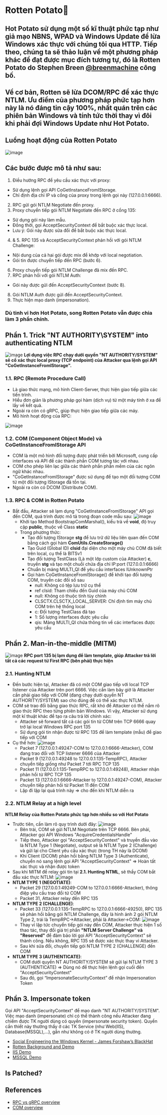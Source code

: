 # Rotten Potato🐛

## Hot Potato sử dụng một số kĩ thuật phức tạp như giả mạo NBNS, WPAD và Windows Update để lừa Windows xác thực với chúng tôi qua HTTP. Tiếp theo, chúng ta sẽ thảo luận về một phương pháp khác để đạt được mục đích tương tự, đó là Rotten Potato do Stephen Breen [@breenmachine](https://twitter.com/breenmachine) công bố.

## Về cơ bản, Rotten sẽ lừa DCOM/RPC để xác thực NTLM. Ưu điểm của phương pháp phức tạp hơn này là nó đáng tin cậy 100%, nhất quán trên các phiên bản Windows và tính tức thời thay vì đôi khi phải đợi Windows Update như Hot Potato.

## Luồng hoạt động của Rotten Potato
![image](https://github.com/LeThanhkosogian/Potato/assets/97555997/3b4ee42e-31de-4a99-bdbd-24d1eff91ea6)

## Các bước được mô tả như sau:
1. Điều hướng RPC để yêu cầu xác thực với proxy:
- Sử dụng lệnh gọi API CoGetInstanceFromIStorage.
- Chỉ định địa chỉ IP và cổng của proxy trong lệnh gọi này (127.0.0.1:6666).
2. RPC gửi gói NTLM Negotiate đến proxy.
3. Proxy chuyển tiếp gói NTLM Negotiate đến RPC ở cổng 135:
- Sử dụng gói này làm mẫu.
- Đồng thời, gọi AcceptSecurityContext để bắt buộc xác thực local.
- Lưu ý: Gói này được sửa đổi để bắt buộc xác thực local.
4. & 5. RPC 135 và AcceptSecurityContext phản hồi với gói NTLM Challenge:
- Nội dung của cả hai gói được mix để khớp với local negotiation.
- Gói tin được chuyển tiếp đến RPC (bước 6).
6. Proxy chuyển tiếp gói NTLM Challenge đã mix đến RPC.
7. RPC phản hồi với gói NTLM Auth:
- Gói này được gửi đến AcceptSecurityContext (bước 8).
8. Gói NTLM Auth được gửi đến AcceptSecurityContext.
9. Thực hiện mạo danh (impersonation).

### Dù tinh vi hơn Hot Potato, song Rotten Potato vẫn được chia làm 3 phần chính.

## Phần 1. Trick "NT AUTHORITY\SYSTEM" into authenticating NTLM
![image](https://github.com/LeThanhkosogian/Potato/assets/97555997/1de1b5ee-ba71-4ca2-b7a3-bd2d0918f639)
**Lợi dụng việc RPC chạy dưới quyền "NT AUTHORITY/SYSTEM" sẽ cố xác thực local proxy (TCP endpoint) của Attacker qua lệnh gọi API "CoGetInstanceFromIStorage".**
### 1.1. RPC (Remote Procedure Call)
- Là giao thức mạng, mô hình Client-Server, thực hiện giao tiếp giữa các tiến trình.
- Hiểu đơn giản là phương pháp gọi hàm (dịch vụ) từ một máy tính ở xa để lấy về kết quả.
- Ngoài ra còn có gRPC, giúp thực hiện giao tiếp giữa các máy.
- Mô hình hoạt động của RPC:
  
![image](https://github.com/LeThanhkosogian/Potato/assets/97555997/b85e48c3-b73e-441d-9958-5ecdf16e7158)
### 1.2. COM (Component Object Mode) và CoGetInstanceFromIStorage API
- COM là một mô hình đối tượng được phát triển bởi Microsoft, cung cấp interfaces và API để các thành phần COM tương tác với nhau.
- COM cho phép liên lạc giữa các thành phần phần mềm của các ngôn ngữ khác nhau.
- "CoGetInstanceFromIStorage" được sử dụng để tạo một đối tượng COM từ một đối tượng IStorage đã tồn tại.
- Ngoài ra còn có DCOM (Distribute COM).
### 1.3. RPC & COM in Rotten Potato
- Bắt đầu, Attacker sẽ lạm dụng "CoGetInstanceFromIStorage" API gọi đến COM, quá trình được mô tả trong đoạn code mẫu sau:
![image](https://github.com/LeThanhkosogian/Potato/assets/97555997/041bb2a1-3ce6-48f2-9881-15bcb47df599)
  - Khởi tạo Method BootstrapComMarshal(), kiểu trả về **void**, độ truy cập **public**, thuộc về Class **static**
  - Trong phương thức:
    - Tạo đối tượng IStorage **stg** để lưu trữ dữ liệu liên quan đến COM bằng cách gọi hàm **ComUtils.CreateStorage()**
    - Tạo Guid (Global ID) **clsid** đại diện cho một máy chủ COM đã biết trên local, cụ thể là BITSv1
    - Tạo đối tượng TestClass (Là một lớp custom của Attacker) **c**, truyền **stg** và tạo một chuỗi chứa địa chỉ IP:port (127.0.0.1:6666)
    - Chuẩn bị mảng MULTI_QI để yêu cầu interfaces IUnknownPtr
    - Gọi hàm CoGetInstanceFromIStorage() để khởi tạo đối tượng COM, truyền các đối số sau
      - null: Không có tệp lưu trữ cụ thể
      - ref clsid: Tham chiếu đến Guid của máy chủ COM
      - null: Không có thuộc tính tùy chỉnh
      - CLSCTX.CLSCTX_LOCAL_SERVER: Chỉ định tìm máy chủ COM trên hệ thống local
      - c: Đối tượng TestClass đã tạo
      - 1: Số lượng interfaces được yêu cầu
      - qis: Mảng MULTI_QI chứa thông tin về các interfaces được yêu cầu
## Phần 2. Man-in-the-middle (MITM)
![image](https://github.com/LeThanhkosogian/Potato/assets/97555997/3542fb68-2bd5-436b-ac8d-ce2c1cc2ab2b)
**RPC port 135 bị lạm dụng để làm template, giúp Attacker trả lời tất cả các request từ First RPC (bên phải) thực hiện**
### 2.1. Hunting NTLM
- Đến bước hiện tại, Attacker đã có một COM giao tiếp với local TCP listener của Attacker trên port 6666. Việc cần làm bây giờ là Attacker cần phải giao tiếp với COM (đang chạy dưới quyền NT AUTHORITY/SYSTEM) sao cho đúng để có thể xác thực NTLM.
- COM sẽ trao đổi bằng giao thức RPC, rất khó để Attacker có thể nắm rõ giao thức RPC theo từng phiên bản Windows. Vì vậy, Attacker sử dụng một kĩ thuật khác để tạo ra câu trả lời chính xác:
  - Attacker sẽ forward tất cả các gói tin từ COM trên TCP 6666 quay trở lại local Windows RPC port 135
  - Sử dụng gói tin nhận được từ RPC 135 để làm template (mẫu) để giao tiếp với COM
- Cụ thể hơn:
  ![image](https://github.com/LeThanhkosogian/Potato/assets/97555997/da7b4f1b-1c94-4866-9427-946edb6305f5)
  - Packet 7 (127.0.0.1:49247-COM to 127.0.0.1:6666-Attacker), COM đang trao đổi với TCP listener 6666 của Attacker
  - Packet 9 (127.0.0.1:49248 to 127.0.0.1:135-TempRPC), Attacker chuyển tiếp giống như Packet 7 tới RPC TCP 135
  - Packet 11 (127.0.0.1:135-TempRPC to 127.0.0.1:49248), Attacker nhận phản hồi từ RPC TCP 135
  - Packet 13 (127.0.0.1:6666-Attacker to 127.0.0.1:49247-COM), Attacker chuyển tiếp phản hồi từ Packet 11 đến COM
  - Lặp đi lặp lại quá trình này => cho đến khi NTLM diễn ra
### 2.2. NTLM Relay at a high level
**NTLM Relay của Rotten Potato phức tạp hơn nhiều so với Hot Potato**
- Trước tiên, cần làm rõ quy trình dưới đây:
![image](https://github.com/LeThanhkosogian/Potato/assets/97555997/f885f989-fb71-4699-85fe-8669df09f03e)
  - Bên trái, COM sẽ gửi NTLM Negotiate trên TCP 6666. Bên phải, Attacker gọi API Windows "AcquireCredentialsHandle"
  - Tiếp theo, Attacker gọi "AcceptSecurityContext" và truyền đầu vào là NTLM Type 1 (Negotiate), output sẽ là NTLM Type 2 (Challenge) và gửi lại cho Client yêu cầu xác thực (trong TH này là DCOM)
  - Khi Client (DCOM) phản hồi bằng NTLM Type 3 (Authenticate), chuyển nó sang lệnh gọi API "AcceptSecurityContext" => Hoàn tất xác thực và nhận được token
- Sau khi MITM để relay gói tin tại **2.1. Hunting NTML**, sẽ thầy COM bắt đầu xác thực NTLM:
   ![image](https://github.com/LeThanhkosogian/Potato/assets/97555997/f0d3eea0-33d0-4d88-a0db-e0dd8a6e304d)
 - **NTLM TYPE 1 (NEGOTIATE)**:
   - Packet 29 (127.0.0.1:49249-COM to 127.0.0.1:6666-Attacker), thông điệp yêu cầu trao đổi từ COM
   - Packet 31, Attacker relay đến RPC 135
 - **NTLM TYPE 2 (CHALLENGE)**:
   - Packet 33 (127.0.0.1:135-TempRPC to 127.0.0.1:6666-49250), RPC 135 sẽ phản hồi bằng gói NTLM Challenge, đây là hình ảnh 2 gói NTLM Type 2, trái là TempRPC->Attacker, phải là Attacker->COM:
     ![image](https://github.com/LeThanhkosogian/Potato/assets/97555997/abdec887-c01a-4a02-8ca5-9156d9ce0bcc)
   - Thay vì lập tức chuyển tiếp gói này đến COM, Attacker thực hiện 1 số thao tác, thay đổi giá trị phần **"NTLM Server Challenge" và "Reserved"** để đảm bảo lời gọi API "AcceptSecurityContext" sẽ thành công. Nếu không, RPC 135 sẽ được xác thực thay vì Attacker.
   - Sau khi sửa đổi, chuyển tiếp gói NTLM TYPE 2 (CHALLENGE) đến COM
- **NTLM TYPE 3 (AUTHENTICATE)**:
  - COM dưới quyền NT AUTHORITY/SYSTEM sẽ gửi lại NTLM TYPE 3 (AUTHENTICATE) => Dùng nó để thực hiện lệnh gọi cuối đến "AcceptSecurityContext"
  - Sau đó, gọi “ImpersonateSecurityContext” để nhận Impersonation Token


## Phần 3. Impersonate token
Gọi API "AcceptSecurityContext" để mạo danh "NT AUTHORITY/SYSTEM". Việc mạo danh (impersonate) chỉ có thể thành công nếu Attacker đang chiếm được TK người dùng có quyền (impersonate security token). Quyền cần thiết này thường thấy ở các TK Service (như Web(IIS), Database(MSSQL),...), gần như không có ở TK người dùng thường.
- [Social Engineering the Windows Kernel - James Forshaw’s BlackHat](https://www.youtube.com/watch?v=QRpfvmMbDMg&ab_channel=BlackHat)
- [Rotten Background and Demo](https://www.youtube.com/watch?v=8Wjs__mWOKI&ab_channel=AdrianCrenshaw)
- [IIS Demo](https://youtu.be/wK0r-TZR7w8)
- [MSSQL Demo](https://youtu.be/3CPdKMeB0UY)

## Is Patched?
## References
- [RPC vs gRPC overview](https://viblo.asia/p/gioi-thieu-ve-rpc-va-grpc-E1XVOxOZ4Mz)
- [COM overview](https://www.youtube.com/watch?app=desktop&v=7FA3PKyg3Vo&ab_channel=CSEMA)
